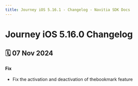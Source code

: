 ```yaml
---
title: Journey iOS 5.16.1 - Changelog - Navitia SDK Docs
---
```


# Journey iOS 5.16.0 Changelog

<h2>🗓 07 Nov 2024</h2>

#### Fix
- Fix the activation and deactivation of thebookmark feature